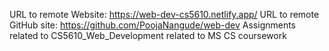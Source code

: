 URL to remote Website: https://web-dev-cs5610.netlify.app/
URL to remote GitHub site: https://github.com/PoojaNangude/web-dev
Assignments related to CS5610_Web_Development related to MS CS coursework